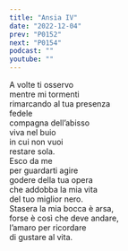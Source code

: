 ```yaml
---
title: "Ansia IV"
date: "2022-12-04"
prev: "P0152"
next: "P0154"
podcast: ""
youtube: ""
---
```


A volte ti osservo  
mentre mi tormenti  
rimarcando al tua presenza  
fedele  
compagna dell’abisso  
viva nel buio  
in cui non vuoi  
restare sola.  
Esco da me  
per guardarti agire  
godere della tua opera  
che addobba la mia vita  
del tuo miglior nero.  
Stasera la mia bocca è arsa,  
forse è così che deve andare,  
l’amaro per ricordare  
di gustare al vita.
